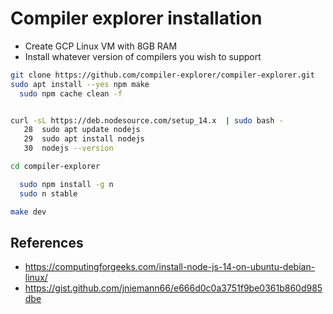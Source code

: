 # Compiler explorer installation

- Create GCP Linux VM with 8GB RAM
- Install whatever version of compilers you wish to support

```bash
git clone https://github.com/compiler-explorer/compiler-explorer.git
sudo apt install --yes npm make
  sudo npm cache clean -f


curl -sL https://deb.nodesource.com/setup_14.x  | sudo bash -
   28  sudo apt update nodejs
   29  sudo apt install nodejs
   30  nodejs --version

cd compiler-explorer

  sudo npm install -g n
  sudo n stable

make dev
```

## References
- https://computingforgeeks.com/install-node-js-14-on-ubuntu-debian-linux/
- https://gist.github.com/jniemann66/e666d0c0a3751f9be0361b860d985dbe

